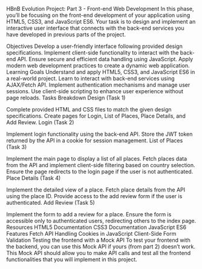 HBnB Evolution Project: Part 3 - Front-end Web Development
In this phase, you’ll be focusing on the front-end development of your application using HTML5, CSS3, and JavaScript ES6. Your task is to design and implement an interactive user interface that connects with the back-end services you have developed in previous parts of the project.

Objectives
Develop a user-friendly interface following provided design specifications.
Implement client-side functionality to interact with the back-end API.
Ensure secure and efficient data handling using JavaScript.
Apply modern web development practices to create a dynamic web application.
Learning Goals
Understand and apply HTML5, CSS3, and JavaScript ES6 in a real-world project.
Learn to interact with back-end services using AJAX/Fetch API.
Implement authentication mechanisms and manage user sessions.
Use client-side scripting to enhance user experience without page reloads.
Tasks Breakdown
Design (Task 1)

Complete provided HTML and CSS files to match the given design specifications.
Create pages for Login, List of Places, Place Details, and Add Review.
Login (Task 2)

Implement login functionality using the back-end API.
Store the JWT token returned by the API in a cookie for session management.
List of Places (Task 3)

Implement the main page to display a list of all places.
Fetch places data from the API and implement client-side filtering based on country selection.
Ensure the page redirects to the login page if the user is not authenticated.
Place Details (Task 4)

Implement the detailed view of a place.
Fetch place details from the API using the place ID.
Provide access to the add review form if the user is authenticated.
Add Review (Task 5)

Implement the form to add a review for a place.
Ensure the form is accessible only to authenticated users, redirecting others to the index page.
Resources
HTML5 Documentation
CSS3 Documentation
JavaScript ES6 Features
Fetch API
Handling Cookies in JavaScript
Client-Side Form Validation
Testing the frontend with a Mock API
To test your frontend with the backend, you can use this Mock API if yours (from part 2) doesn’t work.
This Mock API should allow you to make API calls and test all the frontend functionalities that you will implement in this project.
